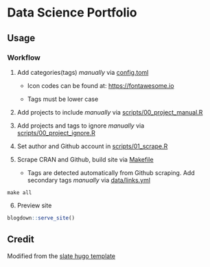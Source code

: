 # Data Science Portfolio

## Usage

### Workflow

1. Add categories(tags) _manually_ via [config.toml](config.toml)

    * Icon codes can be found at: https://fontawesome.io
  
    * Tags must be lower case
  
2. Add projects to include _manually_ via [scripts/00_project_manual.R](scripts/00_project_manual.R)

3. Add projects and tags to ignore _manually_ via [scripts/00_project_ignore.R](scripts/00_project_ignore.R)

4. Set author and Github account in [scripts/01_scrape.R](scripts/01_scrape.R)

5. Scrape CRAN and Github, build site via [Makefile](Makefile)

    * Tags are detected automatically from Github scraping. Add secondary tags _manually_ via [data/links.yml](data/links.yml)

```
make all
```

6. Preview site 

```r
blogdown::serve_site()
```

## Credit

Modified from the [slate hugo template](https://github.com/gesquive/slate)

